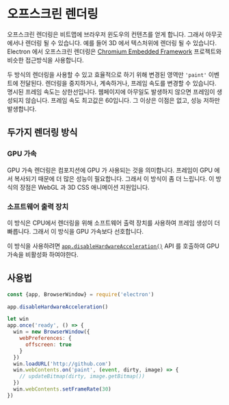 # 오프스크린 렌더링

오프스크린 렌더링은 비트맵에 브라우저 윈도우의 컨텐츠를 얻게 합니다. 그래서
아무곳에서나 렌더링 될 수 있습니다. 예를 들어 3D 에서 텍스처위에 렌더링 될 수
있습니다. Electron 에서 오프스크린 렌더링은 [Chromium Embedded Framework](https://bitbucket.org/chromiumembedded/cef)
프로젝트와 비슷한 접근방식을 사용합니다.

두 방식의 렌더링을 사용할 수 있고 효율적으로 하기 위해 변경된 영역만 `'paint'`
이벤트에 전달된다. 렌더링을 중지하거나, 계속하거나, 프레임 속도를 변경할 수
있습니다. 명시된 프레임 속도는 상한선입니다. 웹페이지에 아무일도 발생하지
않으면 프레임이 생성되지 않습니다. 프레임 속도 최고값은 60입니다. 그 이상은
이점은 없고, 성능 저하만 발생합니다.

## 두가지 렌더링 방식

### GPU 가속

GPU 가속 렌더링은 컴포지션에 GPU 가 사용되는 것을 의미합니다. 프레임이 GPU 에서
복사되기 때문에 더 많은 성능이 필요합니다. 그래서 이 방식이 좀 더 느립니다.
이 방식의 장점은 WebGL 과 3D CSS 애니메이션 지원입니다.

### 소프트웨어 출력 장치

이 방식은 CPU에서 렌더링을 위해 소프트웨어 출력 장치를 사용하여 프레임 생성이
더 빠릅니다. 그래서 이 방식을 GPU 가속보다 선호합니다.

이 방식을 사용하려면 [`app.disableHardwareAcceleration()`][disablehardwareacceleration]
API 를 호출하여 GPU 가속을 비활성화 하여야한다.

## 사용법

``` javascript
const {app, BrowserWindow} = require('electron')

app.disableHardwareAcceleration()

let win
app.once('ready', () => {
  win = new BrowserWindow({
    webPreferences: {
      offscreen: true
    }
  })
  win.loadURL('http://github.com')
  win.webContents.on('paint', (event, dirty, image) => {
    // updateBitmap(dirty, image.getBitmap())
  })
  win.webContents.setFrameRate(30)
})
```

[disablehardwareacceleration]: ../api/app.md#appdisablehardwareacceleration
